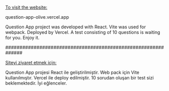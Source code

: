 [To visit the website:](question-app-olive.vercel.app)

question-app-olive.vercel.app

Question App project was developed with React. Vite was used for webpack. Deployed by Vercel.
A test consisting of 10 questions is waiting for you. Enjoy it. 

##############################################################

[Siteyi ziyaret etmek için:](question-app-olive.vercel.app)

Question App projesi React ile geliştirilmiştir. Web pack için Vite kullanılmıştır. Vercel ile deploy edilmiştir.
10 sorudan oluşan bir test sizi beklemektedir. İyi eğlenceler.



